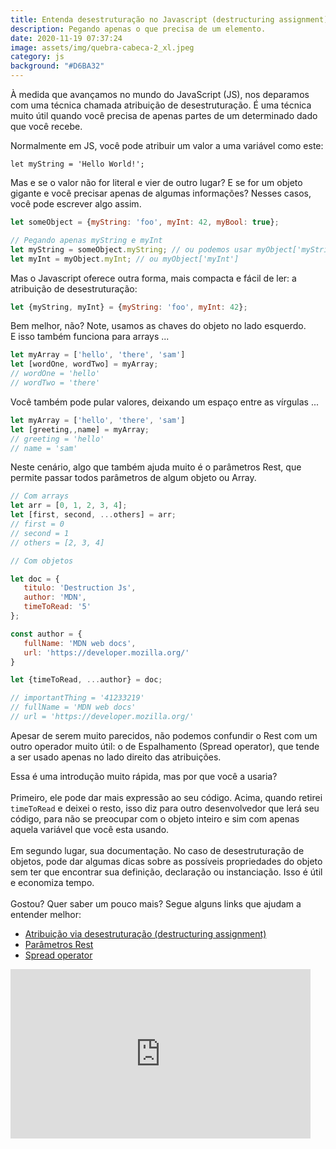 ```yaml
---
title: Entenda desestruturação no Javascript (destructuring assignment)
description: Pegando apenas o que precisa de um elemento.
date: 2020-11-19 07:37:24
image: assets/img/quebra-cabeca-2_xl.jpeg
category: js
background: "#D6BA32"
---
```

À medida que avançamos no mundo do JavaScript (JS), nos deparamos com uma técnica chamada atribuição de desestruturação. É uma técnica muito útil quando você precisa de apenas partes de um determinado dado que você recebe.

Normalmente em JS, você pode atribuir um valor a uma variável como este:

`let myString = 'Hello World!';`

Mas e se o valor não for literal e vier de outro lugar? E se for um objeto gigante e você precisar apenas de algumas informações? Nesses casos, você pode escrever algo assim.

```javascript
let someObject = {myString: 'foo', myInt: 42, myBool: true};

// Pegando apenas myString e myInt
let myString = someObject.myString; // ou podemos usar myObject['myString']
let myInt = myObject.myInt; // ou myObject['myInt']
```

Mas o Javascript oferece outra forma, mais compacta e fácil de ler: a atribuição de desestruturação:

```javascript
let {myString, myInt} = {myString: 'foo', myInt: 42};
```

Bem melhor, não? Note, usamos as chaves do objeto no lado esquerdo.\
E isso também funciona para arrays ...

```javascript
let myArray = ['hello', 'there', 'sam']
let [wordOne, wordTwo] = myArray;
// wordOne = 'hello'
// wordTwo = 'there'
```

Você também pode pular valores, deixando um espaço entre as vírgulas ...

```javascript
let myArray = ['hello', 'there', 'sam']
let [greeting,,name] = myArray;
// greeting = 'hello'
// name = 'sam'
```

Neste cenário, algo que também ajuda muito é o parâmetros Rest, que permite passar todos parâmetros de algum objeto ou Array.

```javascript
// Com arrays
let arr = [0, 1, 2, 3, 4];
let [first, second, ...others] = arr;
// first = 0
// second = 1
// others = [2, 3, 4]

// Com objetos

let doc = {
   titulo: 'Destruction Js', 
   author: 'MDN', 
   timeToRead: '5'
};

const author = {
   fullName: 'MDN web docs',
   url: 'https://developer.mozilla.org/'
}

let {timeToRead, ...author} = doc;

// importantThing = '41233219'
// fullName = 'MDN web docs'
// url = 'https://developer.mozilla.org/'
```

Apesar de serem muito parecidos, não podemos confundir o Rest com um outro operador muito útil: o de Espalhamento (Spread operator), [](https://developer.mozilla.org/en-US/docs/Web/JavaScript/Reference/Operators/Spread_syntax)que tende a ser usado apenas no lado direito das atribuições.

Essa é uma introdução muito rápida, mas por que você a usaria?\
\
Primeiro, ele pode dar mais expressão ao seu código. Acima, quando retirei `timeToRead` e deixei o resto, isso diz para outro desenvolvedor que lerá seu código, para não se preocupar com o objeto inteiro e sim com apenas aquela variável que você esta usando. \
\
Em segundo lugar, sua documentação. No caso de desestruturação de objetos, pode dar algumas dicas sobre as possíveis propriedades do objeto sem ter que encontrar sua definição, declaração ou instanciação. Isso é útil e economiza tempo.\
\
Gostou? Quer saber um pouco mais? Segue alguns links que ajudam a entender melhor:

* [Atribuição via desestruturação (destructuring assignment)](https://developer.mozilla.org/pt-BR/docs/Web/JavaScript/Reference/Operators/Atribuicao_via_desestruturacao)
* [Parâmetros Rest](https://developer.mozilla.org/pt-BR/docs/Web/JavaScript/Reference/Operators/Spread_operator)
* [Spread operator](https://developer.mozilla.org/pt-BR/docs/Web/JavaScript/Reference/Functions/rest_parameters)

<iframe src="https://giphy.com/embed/joXtIlEbFrsA" width="480" height="271" frameBorder="0" class="giphy-embed" allowFullScreen></iframe>

[](https://developer.mozilla.org/pt-BR/docs/Web/JavaScript/Reference/Functions/rest_parameters)